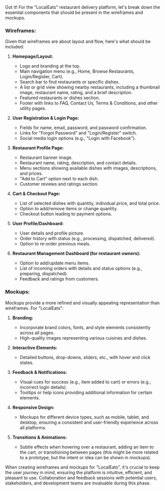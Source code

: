 Got it! For the "LocalEats" restaurant delivery platform, let's break down the essential components that should be present in the wireframes and mockups.

### **Wireframes:**

Given that wireframes are about layout and flow, here's what should be included:

1. **Homepage/Layout:**
   - Logo and branding at the top.
   - Main navigation menu (e.g., Home, Browse Restaurants, Login/Register, Cart).
   - Search bar to find restaurants or specific dishes.
   - A list or grid view showing nearby restaurants, including a thumbnail image, restaurant name, rating, and a brief description.
   - Featured restaurants or dishes section.
   - Footer with links to FAQ, Contact Us, Terms & Conditions, and other utility pages.

2. **User Registration & Login Page:**
   - Fields for name, email, password, and password confirmation.
   - Links for "Forgot Password" and "Login/Register" switch.
   - Social media login options (e.g., "Login with Facebook").

3. **Restaurant Profile Page:**
   - Restaurant banner image.
   - Restaurant name, rating, description, and contact details.
   - Menu sections showing available dishes with images, descriptions, and prices.
   - "Add to Cart" option next to each dish.
   - Customer reviews and ratings section.

4. **Cart & Checkout Page:**
   - List of selected dishes with quantity, individual price, and total price.
   - Option to add/remove items or change quantity.
   - Checkout button leading to payment options.
   
5. **User Profile/Dashboard:**
   - User details and profile picture.
   - Order history with status (e.g., processing, dispatched, delivered).
   - Option to re-order previous meals.

6. **Restaurant Management Dashboard (for restaurant owners):**
   - Option to add/update menu items.
   - List of incoming orders with details and status options (e.g., preparing, dispatched).
   - Feedback and ratings from customers.

### **Mockups:**

Mockups provide a more refined and visually appealing representation than wireframes. For "LocalEats":

1. **Branding:**
   - Incorporate brand colors, fonts, and style elements consistently across all pages.
   - High-quality images representing various cuisines and dishes.

2. **Interactive Elements:**
   - Detailed buttons, drop-downs, sliders, etc., with hover and click states.
   
3. **Feedback & Notifications:**
   - Visual cues for success (e.g., item added to cart) or errors (e.g., incorrect login details).
   - Tooltips or help icons providing additional information for certain elements.

4. **Responsive Design:**
   - Mockups for different device types, such as mobile, tablet, and desktop, ensuring a consistent and user-friendly experience across all platforms.

5. **Transitions & Animations:**
   - Subtle effects when hovering over a restaurant, adding an item to the cart, or transitioning between pages (this might be more related to a prototype, but the intent or idea can be shown in mockups).

When creating wireframes and mockups for "LocalEats", it's crucial to keep the user journey in mind, ensuring the platform is intuitive, efficient, and pleasant to use. Collaboration and feedback sessions with potential users, stakeholders, and development teams are invaluable during this phase.